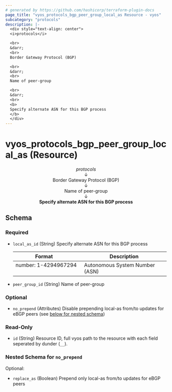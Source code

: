 ```yaml
---
# generated by https://github.com/hashicorp/terraform-plugin-docs
page_title: "vyos_protocols_bgp_peer_group_local_as Resource - vyos"
subcategory: "protocols"
description: |-
  <div style="text-align: center">
  <i>protocols</i>

  <br>
  &darr;
  <br>
  Border Gateway Protocol (BGP)

  <br>
  &darr;
  <br>
  Name of peer-group

  <br>
  &darr;
  <br>
  <b>
  Specify alternate ASN for this BGP process
  </b>
  </div>
---
```


# vyos_protocols_bgp_peer_group_local_as (Resource)

<div style="text-align: center">
<i>protocols</i>

<br>
&darr;
<br>
Border Gateway Protocol (BGP)

<br>
&darr;
<br>
Name of peer-group

<br>
&darr;
<br>
<b>
Specify alternate ASN for this BGP process
</b>
</div>



<!-- schema generated by tfplugindocs -->
## Schema

### Required

- `local_as_id` (String) Specify alternate ASN for this BGP process

    |  Format &emsp; | Description  |
    |----------|---------------|
    |  number: 1-4294967294  &emsp; |  Autonomous System Number (ASN)  |
- `peer_group_id` (String) Name of peer-group

### Optional

- `no_prepend` (Attributes) Disable prepending local-as from/to updates for eBGP peers (see [below for nested schema](#nestedatt--no_prepend))

### Read-Only

- `id` (String) Resource ID, full vyos path to the resource with each field seperated by dunder (`__`).

<a id="nestedatt--no_prepend"></a>
### Nested Schema for `no_prepend`

Optional:

- `replace_as` (Boolean) Prepend only local-as from/to updates for eBGP peers
